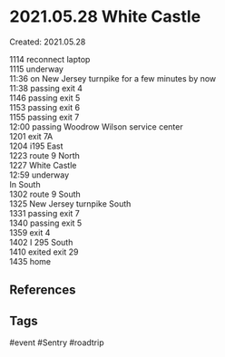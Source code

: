 # 2021.05.28 White Castle
Created: 2021.05.28

1114 reconnect laptop  
1115 underway  
11:36 on New Jersey turnpike for a few minutes by now  
11:38 passing exit 4  
1146 passing exit 5  
1153 passing exit 6  
1155 passing exit 7  
12:00 passing Woodrow Wilson service center  
1201 exit 7A  
1204 i195 East  
1223 route 9 North  
1227 White Castle  
12:59 underway  
In South  
1302 route 9 South  
1325 New Jersey turnpike South  
1331 passing exit 7  
1340 passing exit 5  
1359 exit 4  
1402 I 295 South  
1410 exited exit 29  
1435 home

## References

## Tags
#event #Sentry #roadtrip